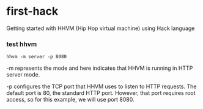# first-hack
Getting started with HHVM (Hip Hop virtual machine) using Hack language

### test hhvm
```shell
hhvm -m server -p 8080
```
-m represents the mode and here indicates that HHVM is running in HTTP server mode.

-p configures the TCP port that HHVM uses to listen to HTTP requests. The default port is 80, the standard HTTP port. However, that port requires root access, so for this example, we will use port 8080.

